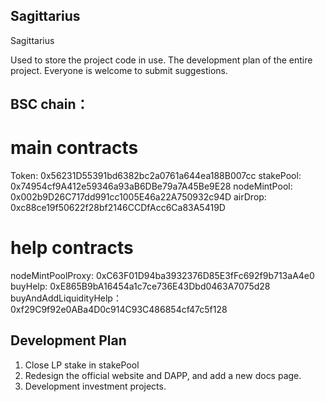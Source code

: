 ## Sagittarius
Sagittarius

Used to store the project code in use. The development plan of the entire project. Everyone is welcome to submit suggestions.


## BSC chain：

# main contracts
Token: 0x56231D55391bd6382bc2a0761a644ea188B007cc
stakePool: 0x74954cf9A412e59346a93aB6DBe79a7A45Be9E28
nodeMintPool: 0x002b9D26C717dd991cc1005E46a22A750932c94D
airDrop: 0xc88ce19f50622f28bf2146CCDfAcc6Ca83A5419D

# help contracts
nodeMintPoolProxy: 0xC63F01D94ba3932376D85E3fFc692f9b713aA4e0
buyHelp: 0xE865B9bA16454a1c7ce736E43Dbd0463A7075d28
buyAndAddLiquidityHelp：0xf29C9f92e0ABa4D0c914C93C486854cf47c5f128


## Development Plan
1. Close LP stake in stakePool
2. Redesign the official website and DAPP, and add a new docs page.
3. Development investment projects.
